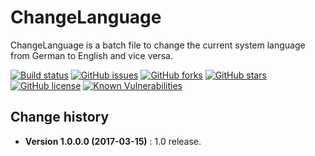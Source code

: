 ChangeLanguage
====================================

ChangeLanguage is a batch file to change the current system language from German to English and vice versa.

[![Build status](https://ci.appveyor.com/api/projects/status/3btkgvitbgfyi065?svg=true)](https://ci.appveyor.com/project/SeppPenner/changelanguage)
[![GitHub issues](https://img.shields.io/github/issues/SeppPenner/ChangeLanguage.svg)](https://github.com/SeppPenner/ChangeLanguage/issues)
[![GitHub forks](https://img.shields.io/github/forks/SeppPenner/ChangeLanguage.svg)](https://github.com/SeppPenner/ChangeLanguage/network)
[![GitHub stars](https://img.shields.io/github/stars/SeppPenner/ChangeLanguage.svg)](https://github.com/SeppPenner/ChangeLanguage/stargazers)
[![GitHub license](https://img.shields.io/badge/license-AGPL-blue.svg)](https://raw.githubusercontent.com/SeppPenner/ChangeLanguage/master/License.txt)
[![Known Vulnerabilities](https://snyk.io/test/github/SeppPenner/ChangeLanguage/badge.svg)](https://snyk.io/test/github/SeppPenner/ChangeLanguage)

Change history
--------------

* **Version 1.0.0.0 (2017-03-15)** : 1.0 release.
